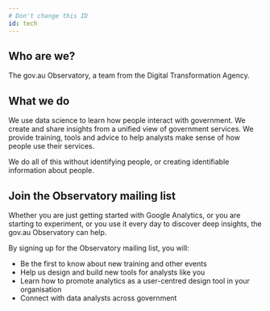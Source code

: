 ```yaml
---
# Don't change this ID
id: tech
---
```


## Who are we?

The gov.au Observatory, a team from the Digital Transformation Agency.

## What we do

We use data science to learn how people interact with government. We create and share insights from a unified view of government services. We provide training, tools and advice to help analysts make sense of how people use their services.

We do all of this without identifying people, or creating identifiable information about people.

## Join the Observatory mailing list

Whether you are just getting started with Google Analytics, or you are starting to experiment, or you use it every day to discover deep insights, the gov.au Observatory can help.

By signing up for the Observatory mailing list, you will:

- Be the first to know about new training and other events
- Help us design and build new tools for analysts like you
- Learn how to promote analytics as a user-centred design tool in your organisation
- Connect with data analysts across government
